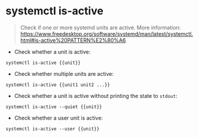 # systemctl is-active

> Check if one or more systemd units are active.
> More information: <https://www.freedesktop.org/software/systemd/man/latest/systemctl.html#is-active%20PATTERN%E2%80%A6>.

- Check whether a unit is active:

`systemctl is-active {{unit}}`

- Check whether multiple units are active:

`systemctl is-active {{unit1 unit2 ...}}`

- Check whether a unit is active without printing the state to `stdout`:

`systemctl is-active --quiet {{unit}}`

- Check whether a user unit is active:

`systemctl is-active --user {{unit}}`
